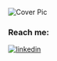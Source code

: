 ![Cover Pic](https://github.com/alexandrapricop/alexandrapricop/assets/49493413/231f4c89-19fc-40da-b48d-b07e964235b9)

<h3> Reach me: </h3>
<a href="https://www.linkedin.com/in/alexandrag-pricop/" target="_blank">  
  <img src="https://img.shields.io/badge/LinkedIn-0077B5?style=for-the-badge&logo=linkedin&logoColor=white" alt="linkedin" />
</a>
<a href="mailto:alexandrag.pricop@gmail.com" target="_blank">
  <img src="https://img.shields.io/badge/Gmail-D14836?style=for-the-badge&logo=gmail&logoColor=white" alt="gmail />
</a>
